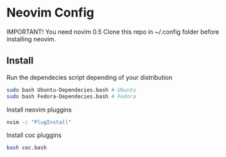 # Neovim Config
IMPORTANT! You need novim 0.5
Clone this repo in ~/.config folder before installing neovim.

## Install

Run the dependecies script depending of your distribution
```bash
sudo bash Ubuntu-Dependecies.bash # Ubuntu
sudo bash Fedora-Dependecies.bash # Fedora
```

Install neovim pluggins
```bash
nvim -c "PlugInstall"
```

Install coc pluggins
```bash
bash coc.bash
```
